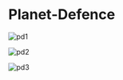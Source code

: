 # Planet-Defence

![pd1](https://user-images.githubusercontent.com/82329995/114314555-3bdfe400-9b36-11eb-9086-b0a075dddab8.png)

![pd2](https://user-images.githubusercontent.com/82329995/114314557-3e423e00-9b36-11eb-86b4-532ce0ded906.png)

![pd3](https://user-images.githubusercontent.com/82329995/114314558-40a49800-9b36-11eb-98a7-4222af2ca1ad.png)
